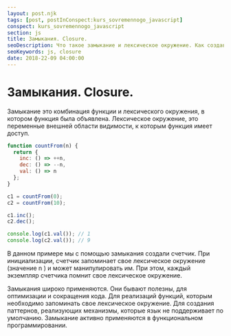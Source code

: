 ```yaml
---
layout: post.njk
tags: [post, postInConspect:kurs_sovremennogo_javascript]
conspect: kurs_sovremennogo_javascript
section: js
title: Замыкания. Closure.
seoDescription: Что такое замыкание и лексическое окружение. Как создавать функции, запоминающие свое лексическое окружение.
seoKeywords: js, closure
date: 2018-22-09 04:00:00
---
```

# Замыкания. Closure.

Замыкание это комбинация функции и лексического окружения, в котором функция была объявлена. Лексическое окружение, это переменные внешней области видимости, к которым функция имеет доступ.

```js
function countFrom(n) {
  return {
    inc: () => ++n,
    dec: () => --n,
    val: () => n
  };
}

c1 = countFrom(0);
c2 = countFrom(10);

c1.inc();
c2.dec();

console.log(c1.val()); // 1
console.log(c2.val()); // 9
```

В данном примере мы с помощью замыкания создали счетчик. При инициализации, счетчик запоминает свое лексическое окружение (значение n ) и может манипулировать им. При этом, каждый экземпляр счетчика помнит свое лексическое окружение.

Замыкания широко применяются. Они бывают полезны, для оптимизации и сокращения кода. Для реализаций функций, которым необходимо запоминать свое лексическое окружение. Для создания паттернов, реализующих механизмы, которые язык не поддерживает по умолчанию. Замыкание активно применяются в функциональном программировании.